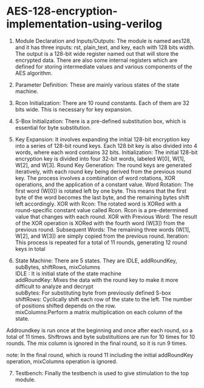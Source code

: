# AES-128-encryption-implementation-using-verilog

1. Module Declaration and Inputs/Outputs:
The module is named aes128, and it has three inputs: rst, plain_text, and key, each with 128 bits width.
The output is a 128-bit wide register named out that will store the encrypted data. There are also 
some internal registers which  are defined for storing intermediate values and various components of the AES algorithm.

2. Parameter Definition: These are mainly various states of the state machine.

3. Rcon Initialization: There are 10 round constants. Each of them are 32 bits wide. This is necessary for key expansion. 

4. S-Box Initialization: There is a pre-defined substitution box, which is essential for byte substitution.

5. Key Expansion: It involves expanding the initial 128-bit encryption key into a series of 128-bit round keys.
Each 128 bit key is also divided into 4 words, where each word contains 32 bits.
Initialization: The initial 128-bit encryption key is divided into four 32-bit words, labeled W[0], W[1], W[2], and W[3].
Round Key Generation: The round keys are generated iteratively, with each round key being derived from the previous round key. The process involves a combination of word rotations, XOR operations, and the application of a constant value.
Word Rotation: The first word (W[0]) is rotated left by one byte. This means that the first byte of the word becomes the last byte, and the remaining bytes shift left accordingly.
XOR with Rcon: The rotated word is XORed with a round-specific constant value called Rcon. Rcon is a pre-determined value that changes with each round.
XOR with Previous Word: The result of the XOR operation is XORed with the fourth word (W[3]) from the previous round.
Subsequent Words: The remaining three words (W[1], W[2], and W[3]) are simply copied from the previous round.
Iteration: This process is repeated for a total of 11 rounds, generating 12 round keys in total

6. State Machine: There are 5 states. They are IDLE, addRoundKey, subBytes, shiftRows, mixColumns  
  IDLE : It is initial state of the state machine  
  addRoundKey: Mixes the data with the round key to make it more difficult to analyze and decrypt  
  subBytes: For substituting byte from previously defined S-box  
  shiftRows: Cyclically shift each row of the state to the left. The number of positions shifted depends on the row.   
  mixColumns:Perform a matrix multiplication on each column of the state.  

Addroundkey is run once at the beginning and once after each round, so a total of 11 times. Shiftrows and byte substituitions are run for 10 times for 10 rounds. The mix column is ignored in the final round, so it is run 9 times.

note: In the final round, which is round 11 including the initial addRoundKey operation, mixColumns operation is ignored.

7. Testbench: Finally the testbench is used to give stimulation to the top module. 
